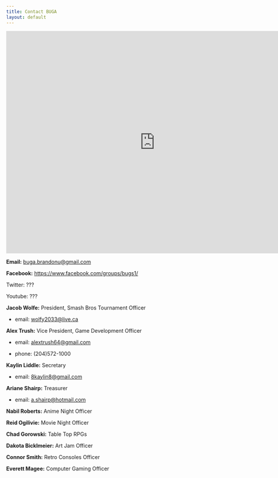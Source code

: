 ```yaml
---
title: Contact BUGA
layout: default
---
```


<iframe src="https://www.google.com/calendar/embed?Brandon%20University%20Gaming%20Association&amp;
	mode=WEEK&amp;height=600&amp;wkst=2&amp;bgcolor=%23FFFFFF&amp;
	src=luti4prn3nol7opjh5tctt7gfk%40group.calendar.google.com&amp;color=%2323164E&amp;
	src=19ajahpcefv24mlnteai1hp6f0%40group.calendar.google.com&amp;color=%23182C57&amp;
	src=i7ps6r43g174pd2pfvref464es%40group.calendar.google.com&amp;color=%238D6F47&amp;
	src=frca2v1fe4km0utmj5iq58haeg%40group.calendar.google.com&amp;color=%23711616&amp;
	src=jqpvebmlrcofsvi7s8bj95kpio%40group.calendar.google.com&amp;color=%23125A12&amp;
	src=febek24m4737v7t1ifg401klgo%40group.calendar.google.com&amp;color=%23865A5A&amp;
	src=fpq66klmb6c1g5dr0b6uco7tj8%40group.calendar.google.com&amp;color=%235229A3&amp;
	src=jp00e2dqfcfbduekqqbppst9io%40group.calendar.google.com&amp;color=%23B1365F&amp;
	ctz=America%2FWinnipeg" style=" border-width:0 " width="800" height="600" frameborder="0" scrolling="no"></iframe>

**Email:** buga.brandonu@gmail.com

**Facebook:** https://www.facebook.com/groups/bugs1/

Twitter: ???

Youtube: ???


**Jacob Wolfe:** President, Smash Bros Tournament Officer

- email: wolfy2033@live.ca


**Alex Trush:** Vice President, Game Development Officer

- email: alextrush64@gmail.com

- phone: (204)572-1000


**Kaylin Liddle:** Secretary

- email: 8kaylin8@gmail.com


**Ariane Shairp:** Treasurer

- email: a.shairp@hotmail.com


**Nabil Roberts:** Anime Night Officer

**Reid Ogilivie:** Movie Night Officer

**Chad Gorowski:** Table Top RPGs

**Dakota Bicklmeier:** Art Jam Officer

**Connor Smith:** Retro Consoles Officer

**Everett Magee:** Computer Gaming Officer

